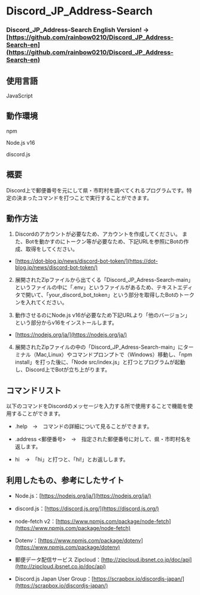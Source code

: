 # Discord_JP_Address-Search

### Discord_JP_Address-Search English Version! → [https://github.com/rainbow0210/Discord_JP_Address-Search-en](https://github.com/rainbow0210/Discord_JP_Address-Search-en)
<!--このプログラムは自分が所属している大学のプログラミングコンテストで作った作品です。!-->

## 使用言語
JavaScript

## 動作環境
npm

Node.js v16

discord.js

## 概要

Discord上で郵便番号を元にして県・市町村を調べてくれるプログラムです。特定の決まったコマンドを打つことで実行することができます。

## 動作方法
1. Discordのアカウントが必要なため、アカウントを作成してください。
また、Botを動かすのにトークン等が必要なため、下記URLを参照にBotの作成、取得をしてください。

* [https://dot-blog.jp/news/discord-bot-token/](https://dot-blog.jp/news/discord-bot-token/)

2. 展開されたZipファイルから出てくる「Discord_JP_Adress-Search-main」というファイルの中に「.env」というファイルがあるため、テキストエディタで開いて、「your_discord_bot_token」という部分を取得したBotのトークンを入れてください。

3. 動作させるのにNode.js v16が必要なため下記URLより「他のバージョン」という部分からv16をインストールします。

* [https://nodejs.org/ja/](https://nodejs.org/ja/)

4. 展開されたZipファイルの中の「Discord_JP_Adress-Search-main」にターミナル（Mac,Linux）やコマンドプロンプトで（Windows）移動し、「npm install」を打った後に、「Node src/index.js」と打つとプログラムが起動し、Discord上でBotが立ち上がります。

## コマンドリスト
以下のコマンドをDiscordのメッセージを入力する所で使用することで機能を使用することができます。

* .help　→　コマンドの詳細について見ることができます。

* .address <郵便番号>　→　指定された郵便番号に対して、県・市町村名を返します。

* hi　→　「hi」と打つと、「hi!」とお返しします。

## 利用したもの、参考にしたサイト

* Node.js：[https://nodejs.org/ja/](https://nodejs.org/ja/)

* discord.js：[https://discord.js.org/](https://discord.js.org/)

* node-fetch v2：[https://www.npmjs.com/package/node-fetch](https://www.npmjs.com/package/node-fetch)

* Dotenv：[https://www.npmjs.com/package/dotenv](https://www.npmjs.com/package/dotenv)

* 郵便データ配信サービス Zipcloud：[http://zipcloud.ibsnet.co.jp/doc/api](http://zipcloud.ibsnet.co.jp/doc/api)

* Discord.js Japan User Group：[https://scrapbox.io/discordjs-japan/](https://scrapbox.io/discordjs-japan/)
